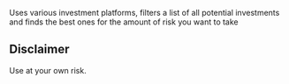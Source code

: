 Uses various investment platforms, filters a list of all potential investments
and finds the best ones for the amount of risk you want to take

## Disclaimer
Use at your own risk.

